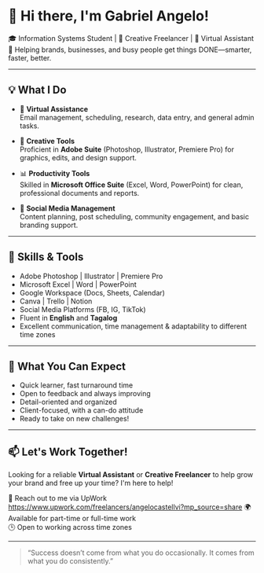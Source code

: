 # 👋 Hi there, I'm Gabriel Angelo!

🎓 Information Systems Student | 🎨 Creative Freelancer | 💼 Virtual Assistant  
🌟 Helping brands, businesses, and busy people get things DONE—smarter, faster, better.

---

## 💡 What I Do

- 🔧 **Virtual Assistance**  
  Email management, scheduling, research, data entry, and general admin tasks.

- 🎨 **Creative Tools**  
  Proficient in **Adobe Suite** (Photoshop, Illustrator, Premiere Pro) for graphics, edits, and design support.

- 📊 **Productivity Tools**  
  Skilled in **Microsoft Office Suite** (Excel, Word, PowerPoint) for clean, professional documents and reports.

- 📱 **Social Media Management**  
  Content planning, post scheduling, community engagement, and basic branding support.

---

## 🧠 Skills & Tools

- Adobe Photoshop | Illustrator | Premiere Pro  
- Microsoft Excel | Word | PowerPoint  
- Google Workspace (Docs, Sheets, Calendar)  
- Canva | Trello | Notion  
- Social Media Platforms (FB, IG, TikTok)  
- Fluent in **English** and **Tagalog**  
- Excellent communication, time management & adaptability to different time zones

---

## 🚀 What You Can Expect

- Quick learner, fast turnaround time  
- Open to feedback and always improving  
- Detail-oriented and organized  
- Client-focused, with a can-do attitude  
- Ready to take on new challenges!

---

## 📫 Let's Work Together!

Looking for a reliable **Virtual Assistant** or **Creative Freelancer** to help grow your brand and free up your time? I'm here to help!

📧 Reach out to me via UpWork https://www.upwork.com/freelancers/angelocastellvi?mp_source=share
🌍 Available for part-time or full-time work  
🕒 Open to working across time zones

---

> “Success doesn’t come from what you do occasionally. It comes from what you do consistently.”
